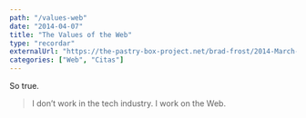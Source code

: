 ```yaml
---
path: "/values-web"
date: "2014-04-07"
title: "The Values of the Web"
type: "recordar"
externalUrl: "https://the-pastry-box-project.net/brad-frost/2014-March-30"
categories: ["Web", "Citas"]
---
```


So true.

> I don’t work in the tech industry. I work on the Web.
